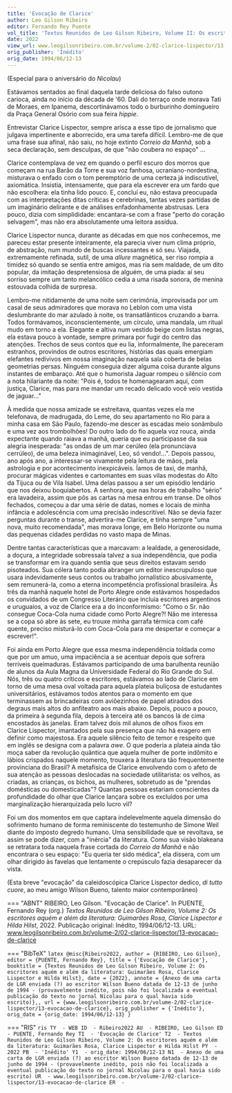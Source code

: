 ```yaml
---
title: 'Evocação de Clarice'
author: Leo Gilson Ribeiro
editor: Fernando Rey Puente
vol_title: 'Textos Reunidos de Leo Gilson Ribeiro, Volume II: Os escritores aquém e além da literatura: Guimarães Rosa, Clarice Lispector e Hilda Hilst'
date: 2022
view_url: www.leogilsonribeiro.com.br/volume-2/02-clarice-lispector/13-evocacao-de-clarice
orig_publisher: 'Inédito'
orig_date: 1994/06/12-13
---
```


(Especial para o aniversário do *Nicolau*)

Estávamos sentados ao final daquela tarde deliciosa do falso outono carioca, ainda no início da década de '60. Dali do terraço onde morava Tati de Moraes, em Ipanema, descortinávamos todo o burburinho domingueiro da Praça General Osório com sua feira *hippie*.

Entrevistar Clarice Lispector, sempre arisca a esse tipo de jornalismo que julgava impertinente e aborrecido, era uma tarefa difícil. Lembro-me de que uma frase sua afinal, não saiu, no hoje extinto *Correio da Manhã*, sob a seca declaração, sem desculpas, de que "não coubera no espaço" ...

Clarice contemplava de vez em quando o perfil escuro dos morros que começam na rua Barão da Torre e sua voz fanhosa, ucraniano-nordestina, misturava o enfado com o tom peremptório de uma certeza já indiscutível, axiomática. Insistia, intensamente, que para ela escrever era um fardo que não escolhera: ela tinha lido pouco. E, concluí eu, não estava preocupada com as interpretações ditas críticas e cerebrinas, tantas vezes partidas de um imaginário delirante e de análises enfadonhamente abstrusas. Lera pouco, dizia com simplididade: encantara-se com a frase "perto do coração selvagem", mas não era absolutamente uma leitora assídua.

Clarice Lispector nunca, durante as décadas em que nos conhecemos, me pareceu estar presente inteiramente, ela parecia viver num clima próprio, de abstração, num mundo de buscas incessantes e só seu. Viajada, extremamente refinada, sutil, de uma *allure* magnética, ser riso rompia a timidez só quando se sentia entre amigos, mas ria sem maldade, de um dito popular, da imitação despretensiosa de alguém, de uma piada: aí seu sorriso sempre um tanto melancólico cedia a uma risada sonora, de menina estouvada colhida de surpresa.

Lembro-me nitidamente de uma noite sem cerimônia, improvisada por um casal de seus admiradores que morava no Leblon com uma vista deslumbrante do mar azulado à noite, os transatlânticos cruzando a barra. Todos formávamos, inconscientemente, um círculo, uma mandala, um ritual mudo em torno a ela. Elegante e altiva num vestido beige com listas negras, ela estava pouco à vontade, sempre primara por fugir do centro das atenções. Trechos de seus contos que eu lia, informalmente, lhe pareceram estranhos, provindos de outros escritores, histórias das quais emergiam elefantes redivivos em nossa imaginação naquela sala coberta de belas geometrias persas. Ninguém conseguia dizer alguma coisa durante alguns instantes de embaraço. Até que o humorista Jaguar rompeu o silêncio com a nota hilariante da noite: "Pois é, todos te homenagearam aqui, com justiça, Clarice, mas para me mandar um recado delicado você veio vestida de jaguar..."

À medida que nossa amizade se estreitava, quantas vezes ela me telefonava, de madrugada, do Leme, do seu apartamento no Rio para a minha casa em São Paulo, fazendo-me descer as escadas meio sonâmbulo e uma vez aos trombolhões! Do outro lado do fio aquela voz rouca, ainda expectante quando raiava a manhã, queria que eu participasse da sua alegria inesperada: "as ondas de um mar cerúleo (ela pronunciava cerrúleo), de uma beleza inimaginável, Leo, só vendo!...". Depois passou, ano após ano, a interessar-se vivamente pela leitura de mãos, pela astrologia e por acontecimento inexpicáveis. Íamos de taxi, de manhã, procurar mágicas videntes e cartomantes em suas vilas modestas do Alto da Tijuca ou de Vila Isabel. Uma delas passou a ser um episódio lendário que nos deixou boquiabertos. A senhora, que nas horas de trabalho "sério" era lavadeira, assim que pôs as cartas na mesa entrou em transe. De olhos fechados, começou a dar uma série de datas, nomes e locais de minha infância e adolescência com uma precisão indescritível. Não se devia fazer perguntas durante o transe, advertira-me Clarice, e tinha sempre "uma nova, muito recomendada", mas morava longe, em Belo Horizonte ou numa das pequenas cidades perdidas no vasto mapa de Minas.

Dentre tantas características que a marcavam: a lealdade, a generosidade, a doçura, a integridade sobressaía talvez a sua independência, que podia se transformar em ira quando sentia que seus direitos estavam sendo pisoteados. Sua cólera tanto podia abranger um editor inescrupuloso que usara indevidamente seus contos ou trabalho jornalístico abusivamente, sem remunerá-la, como a eterna incompetência profissional brasileira. Às três da manhã naquele hotel de Porto Alegre onde estávamos hospedados os convidados de um Congresso Literário que incluía escritores argentinos e uruguaios, a voz de Clarice era a do inconformismo: "Como o Sr. não consegue Coca-Cola numa cidade como Porto Alegre?! Não me interessa se a copa só abre às sete, eu trouxe minha garrafa térmica com café quente, preciso misturá-lo com Coca-Cola para me despertar e começar a escrever!".

Foi ainda em Porto Alegre que essa mesma independência toldada como que por um amuo, uma impaciência a se acentuar depois que sofrera terríveis queimaduras. Estávamos participando de uma barulhenta reunião de alunos da Aula Magna da Universidade Federal do Rio Grande do Sul. Nós, três ou quatro críticos e escritores, estávamos ao lado de Clarice em torno de uma mesa oval voltada para aquela plateia buliçosa de estudantes universitários, estávamos todos atentos para o momento em que terminassem as brincadeiras com aviõezinhos de papel atirados dos degraus mais altos do anfiteatro aos mais abaixo. Depois, pouco a pouco, da primeira à segunda fila, depois à terceira até os bancos lá de cima encostados às janelas. Eram talvez dois mil alunos de olhos fixos em Clarice Lispector, imantados pela sua presença que não há exagero em definir como majestosa. Era aquele silêncio feito de temor e respeito que em inglês se designa com a palavra *awe*. O que poderia a plateia ainda tão moça saber da revolução quântica que aquela mulher de porte indômito e lábios crispados naquele momento, trouxera à literatura tão frequentemente provinciana do Brasil? A metafísica de Clarice envolvendo com o afeto de sua atenção as pessoas deslocadas na sociedade utilitarista: os velhos, as criadas, as crianças, os bichos, as mulheres, sobretudo as de "prendas domésticas ou domesticadas"? Quantas pessoas estariam conscientes da profundidade do olhar que Clarice lançara sobre os excluídos por uma marginalização hierarquizada pelo lucro vil?

Foi um dos momentos em que captara indelevelmente aquela dimensão do sofrimento humano de forma reminiscente do testemunho de Simone Weil diante do imposto degredo humano. Uma sensibilidade que se revoltava, se assim se pode dizer, com a "inércia" da literatura. Como sua visão blakeana se retratara toda naquela frase cortada do *Correio da Manhã* e não encontrara o seu espaço: "Eu queria ter sido médica", ela dissera, com um olhar dirigido às favelas que lentamente o crepúsculo fazia desaparecer da vista.

(Esta breve "evocação" da caleidoscópica Clarice Lispector dedico, *di tutto cuore*, ao meu amigo Wilson Bueno, talento maior contemporâneo)


=== "ABNT"
    RIBEIRO, Leo Gilson. "Evocação de Clarice". In PUENTE, Fernando Rey (org.) <em>Textos Reunidos de Leo Gilson Ribeiro, Volume 2: Os escritores aquém e além da literatura: Guimarães Rosa, Clarice Lispector e Hilda Hilst</em>, 2022. Publicação original: Inédito, 1994/06/12-13. URL: <a href="yml_view_url">www.leogilsonribeiro.com.br/volume-2/02-clarice-lispector/13-evocacao-de-clarice</a>

=== "BibTeX"
    ```latex
    @misc{Ribeiro2022,
    author = {RIBEIRO, Leo Gilson},
    editor = {PUENTE, Fernando Rey},
    title = {'Evocação de Clarice'},
    booktitle = {Textos Reunidos de Leo Gilson Ribeiro, Volume 2: Os escritores aquém e além da literatura: Guimarães Rosa, Clarice Lispector e Hilda Hilst},
    date = {2022},
    annote = {Anexo de uma carta de LGR enviada (?) ao escritor Wilson Bueno datada de 12-13 de junho de 1994 - (provavelmente inédito, pois não foi localizada a eventual publicação do texto no jornal Nicolau para o qual havia sido escrito)},,
    url = {www.leogilsonribeiro.com.br/volume-2/02-clarice-lispector/13-evocacao-de-clarice},
    orig_publisher = {'Inédito'},
    orig_date = {orig_date: 1994/06/12-13}
    }
    ```

=== "RIS"
    ```ris
    TY  - WEB
    ID  - Ribeiro2022
    AU  - RIBEIRO, Leo Gilson
    ED  - PUENTE, Fernando Rey
    TI  - 'Evocação de Clarice'
    T2  - Textos Reunidos de Leo Gilson Ribeiro, Volume 2: Os escritores aquém e além da literatura: Guimarães Rosa, Clarice Lispector e Hilda Hilst
    PY  - 2022
    PB  - 'Inédito'
    Y1  - orig_date: 1994/06/12-13
    N1  - Anexo de uma carta de LGR enviada (?) ao escritor Wilson Bueno datada de 12-13 de junho de 1994 - (provavelmente inédito, pois não foi localizada a eventual publicação do texto no jornal Nicolau para o qual havia sido escrito)
    UR  - www.leogilsonribeiro.com.br/volume-2/02-clarice-lispector/13-evocacao-de-clarice
    ER  - 
    ```
